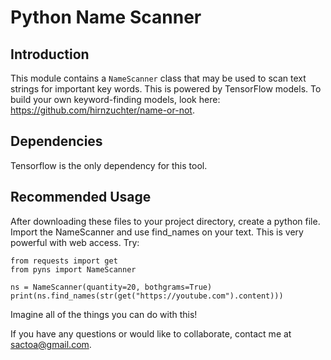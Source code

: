 # Python Name Scanner
## Introduction
This module contains a ```NameScanner``` class that may be used
to scan text strings for important key words. This is powered 
by TensorFlow models. To build your own keyword-finding models, 
look here: https://github.com/hirnzuchter/name-or-not.
## Dependencies
Tensorflow is the only dependency for this tool.
## Recommended Usage
After downloading these files to your project directory, 
create a python file. Import the NameScanner and use find_names
on your text. This is very powerful with web access. Try:
```
from requests import get
from pyns import NameScanner

ns = NameScanner(quantity=20, bothgrams=True)
print(ns.find_names(str(get("https://youtube.com").content)))
```
Imagine all of the things you can do with this!

If you have any questions or would like to collaborate, contact me at sactoa@gmail.com.
